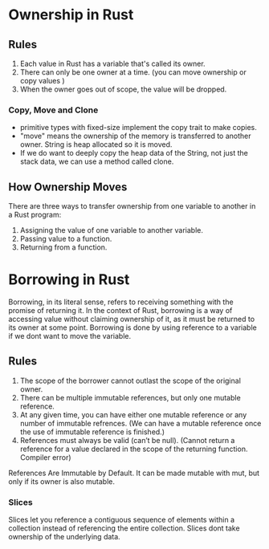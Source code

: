 # Ownership in Rust

## Rules

1. Each value in Rust has a variable that's called its owner.
2. There can only be one owner at a time. (you can move ownership or copy values )
3. When the owner goes out of scope, the value will be dropped.

### Copy, Move and Clone

* primitive types with fixed-size implement the copy trait to make copies.
* "move" means the ownership of the memory is transferred to another owner. String is heap allocated so it is moved. 
* If we do want to deeply copy the heap data of the String, not just the stack data, we can use a method called clone.

## How Ownership Moves
There are three ways to transfer ownership from one variable to another in a Rust program:

1. Assigning the value of one variable to another variable.
2. Passing value to a function.
3. Returning from a function.

# Borrowing in Rust

Borrowing, in its literal sense, refers to receiving something with the promise of returning it. In the context of Rust, borrowing is a way of accessing value without claiming ownership of it, as it must be returned to its owner at some point.
Borrowing is done by using reference to a variable if we dont want to move the variable.

## Rules

1. The scope of the borrower cannot outlast the scope of the original owner.
2. There can be multiple immutable references, but only one mutable reference.
3. At any given time, you can have either one mutable reference or any number of immutable refrences. (We can have a mutable reference once the use of immutable reference is finished.)
4. References must always be valid (can’t be null). (Cannot return a reference for a value declared in the scope of the returning function. Compiler error)

References Are Immutable by Default. It can be made mutable with mut, but only if its owner is also mutable.

### Slices
Slices let you reference a contiguous sequence of elements within a collection instead of referencing the entire collection. Slices dont take ownership of the underlying data.